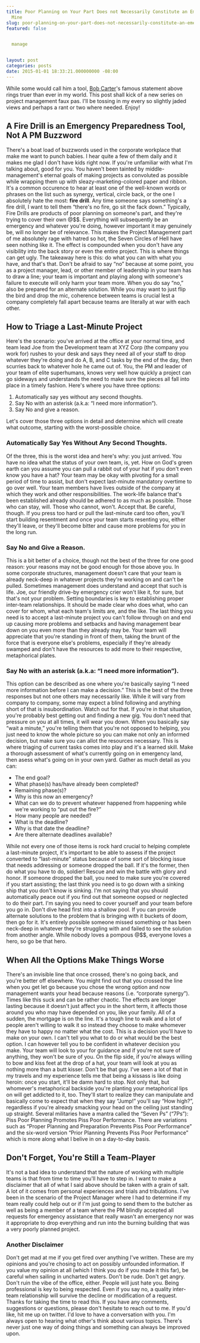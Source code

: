 ```yaml
---
title: Poor Planning on Your Part Does not Necessarily Constitute an Emergency on
  Mine
slug: poor-planning-on-your-part-does-not-necessarily-constitute-an-emergency-on-mine
featured: false


  manage


layout: post
categories: posts
date: 2015-01-01 18:33:21.000000000 -08:00
---
```


While some would call him a tool, [Bob Carter](http://en.wikipedia.org/wiki/Robert_M._Carter)'s famous statement above rings truer than ever in my world. This post shall kick of a new series on project management faux pas. I'll be tossing in my every so slightly jaded views and perhaps a rant or two where needed. Enjoy!

## A Fire Drill is an Emergency Preparedness Tool, Not A PM Buzzword

There's a boat load of buzzwords used in the corporate workplace that make me want to punch babies. I hear quite a few of them daily and it makes me glad I don't have kids right now. If you're unfamiliar with what I'm talking about, good for you. You haven't been tainted by middle-management's eternal goals of making projects as convoluted as possible while wrapping them up with sleazy-marketing-colored paper and ribbon. It's a common occurence to hear at least one of the well-known words or phrases on the list such as synergy, vertical, circle back, or the one I absolutely hate the most: **fire drill**. Any time someone says something's a fire drill, I want to tell them “there's no fire, go sit the fack down.” Typically, Fire Drills are products of poor planning on someone's part, and they're trying to cover their own @$$. Everything will subsequently be an emergency and whatever you're doing, however important it may genuinely be, will no longer be of relevance. This makes the Project Management part of me absolutely rage with hatred so hot, the Seven Circles of Hell have seen nothing like it. The effect is compounded when you don't have any visibility into the back story or even the entire project. This is where things can get ugly. The takeaway here is this: do what you can with what you have, and that's that. Don't be afraid to say “no” because at some point, you as a project manager, lead, or other member of leadership in your team has to draw a line; your team is important and playing along with someone's failure to execute will only harm your team more. When you do say “no,” also be prepared for an alternate solution. While you may want to just flip the bird and drop the mic, coherence between teams is crucial lest a company completely fall apart because teams are literally at war with each other.

## How to Triage a Last-Minute Project

Here's the scenario: you've arrived at the office at your normal time, and team lead Joe from the Development team at XYZ Corp (the company you work for) rushes to your desk and says they need all of your staff to drop whatever they're doing and do A, B, and C tasks by the end of the day, then scurries back to whatever hole he came out of. You, the PM and leader of your team of elite superhumans, knows very well how quickly a project can go sideways and understands the need to make sure the pieces all fall into place in a timely fashion. Here's where you have three options:

1. Automatically say yes without any second thoughts.
2. Say No with an asterisk (a.k.a: “I need more information”).
3. Say No and give a reason.

Let's cover those three options in detail and determine which will create what outcome, starting with the worst-possible choice.

### Automatically Say Yes Without Any Second Thoughts.

Of the three, this is the worst idea and here's why: you just arrived. You have no idea what the status of your own team, is, yet. How on God's green earth can you assume you can pull a rabbit out of your hat if you don't even know you have a hat? Your team may be okay with pivoting for a small period of time to assist, but don't expect last-minute mandatory overtime to go over well. Your team members have lives outside of the company at which they work and other responsibilities. The work-life balance that's been established already should be adhered to as much as possible. Those who can stay, will. Those who cannot, won't. Accept that. Be careful, though. If you press too hard or pull the last-minute card too often, you'll start building resentment and once your team starts resenting you, either they'll leave, or they'll become bitter and cause more problems for you in the long run.

### Say No and Give a Reason.

This is a bit better of a choice, though not the best of the three for one good reason: your reasons may not be good enough for those above you. In some corporate structures, management doesn't care that your team is already neck-deep in whatever projects they're working on and can't be pulled. Sometimes management does understand and accept that such is life. Joe, our friendly drive-by emergency crier won't like it, for sure, but that's not your problem. Setting boundaries is key to establishing proper inter-team relationships. It should be made clear who does what, who can cover for whom, what each team's limits are, and the like. The last thing you need is to accept a last-minute project you can't follow through on and end up causing more problems and setbacks and having management bear down on you even more than they already may be. Your team will appreciate that you're standing in front of them, taking the brunt of the force that is everyone else's problems, especially if they're already swamped and don't have the resources to add more to their respective, metaphorical plates.

### Say No with an asterisk (a.k.a: “I need more information”).

This option can be described as one where you're basically saying “I need more information before I can make a decision.” This is the best of the three responses but not one others may necessarily like. While it will vary from company to company, some may expect a blind following and anything short of that is insubordination. Watch out for that. If you're in that situation, you're probably best getting out and finding a new gig. You don't need that pressure on you at all times, it will wear you down. When you basically say “wait a minute,” you're telling them that you're not opposed to helping, you just need to know the whole picture so you can make not only an informed decision, but make sure you can allot the resources necessary. This is where triaging of current tasks comes into play and it's a learned skill. Make a thorough assessment of what's currently going on in emergency land, then asess what's going on in your own yard. Gather as much detail as you can:

- The end goal?
- What phase(s) has/have already been completed?
- Remaining phase(s)?
- Why is this now an emergency?
- What can we do to prevent whatever happened from happening while we're working to “put out the fire?”
- How many people are needed?
- What is the deadline?
- Why is that date the deadline?
- Are there alternate deadlines available?

While not every one of those items is rock hard crucial to helping complete a last-minute project, it's important to be able to assess if the project converted to “last-minute” status because of some sort of blocking issue that needs addressing or someone dropped the ball. If it's the former, then do what you have to do, soldier! Rescue and win the battle with glory and honor. If someone dropped the ball, you need to make sure you're covered if you start assisting; the last think you need is to go down with a sinking ship that you don't know is sinking. I'm not saying that you should automatically peace out if you find out that someone oopsed or neglected to do their part. I'm saying you need to cover yourself and your team before you go in. Don't dive head first into a shallow pool. If you can provide alternate solutions to the problem that is bringing with it buckets of doom, then go for it. It's entirely possible someone missed something or has been neck-deep in whatever they're struggling with and failed to see the solution from another angle. While nobody loves a pompous @$$, everyone loves a hero, so go be that hero.

## When All the Options Make Things Worse

There's an invisible line that once crossed, there's no going back, and you're better off elsewhere. You might find out that you crossed the line when you get let go because you chose the wrong option and now management wants your head because reasons (i.e. “corporate synergy”). Times like this suck and can be rather chaotic. The effects are longer lasting because it doesn't just affect you in the short term, it affects those around you who may have depended on you, like your family. All of a sudden, the mortgage is on the line. It's a tough line to walk and a lot of people aren't willing to walk it so instead they choose to make whomever they have to happy no matter what the cost. This is a decision you'll have to make on your own. I can't tell you what to do or what would be the best option. I can however tell you to be confident in whatever decision you make. Your team will look to your for guidance and if you're not sure of anything, they won't be sure of you. On the flip side, if you're always willing to bow and kiss feet at the drop of a hat, your team will look at you as nothing more than a butt kisser. Don't be that guy. I've seen a lot of that in my travels and my experience tells me that being a kissass is like doing heroin: once you start, it'll be damn hard to stop. Not only that, but whomever's metaphorical backside you're planting your metaphorical lips on will get addicted to it, too. They'll start to realize they can manipulate and basically come to expect that when they say “Jump!” you'll say “How high?”, regardless if you're already smacking your head on the ceiling just standing up straight. Several militaries have a mantra called the “Seven Ps” (“7Ps”): Piss Poor Planning Promotes Piss Poor Performance. There are variations such as “Proper Planning and Preparation Prevents Piss Poor Performance” and the six-word version “Prior Planning Prevents Piss Poor Performance” which is more along what I belive in on a day-to-day basis.

## Don't Forget, You're Still a Team-Player

It's not a bad idea to understand that the nature of working with multiple teams is that from time to time you'll have to step in. I want to make a disclaimer that all of what I said above should be taken with a grain of salt. A lot of it comes from personal experiences and trials and tribulations. I've been in the scenario of the Project Manager where I had to determine if my team really could help out or if I'm just going to send them to the butcher as well as being a member of a team where the PM blindly accepted all requests for emergency assistance that really wasn't an emergency nor was it appropriate to drop everything and run into the burning building that was a very poorly planned project.

### Another Disclaimer

Don't get mad at me if you get fired over anything I've written. These are my opinions and you're chosing to act on possibly unfounded information. If you value my opinion at all (which I think you do if you made it this far), be careful when sailing in uncharted waters. Don't be rude. Don't get angry. Don't ruin the vibe of the office, either. People will just hate you. Being professional is key to being respected. Even if you say no, a quality inter-team relationship will survive the decline or modification of a request. Thanks for taking the time to read this. If you have any comments, suggestions or questions, please don't hesitate to reach out to me. If you'd like, hit me up on twitter. I'd love to have a conversation with you. I'm always open to hearing what other's think about various topics. There's never just one way of doing things and something can always be improved upon.


